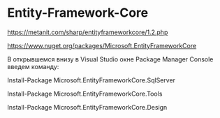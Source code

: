 # Entity-Framework-Core

https://metanit.com/sharp/entityframeworkcore/1.2.php


https://www.nuget.org/packages/Microsoft.EntityFrameworkCore

В открывшемся внизу в Visual Studio окне Package Manager Console введем команду:

Install-Package Microsoft.EntityFrameworkCore.SqlServer

Install-Package Microsoft.EntityFrameworkCore.Tools

Install-Package Microsoft.EntityFrameworkCore.Design
